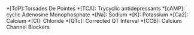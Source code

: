 *[TdP]:Torsades De Pointes
*[TCA]: Trycyclic antidepressants
*[cAMP]: cyclic Adenosine Monophosphate
*[Na]: Sodium
*[K]: Potassium
*[Ca2]: Calcium
*[Cl]: Chloride
*[QTc]: Corrected QT Interval
*[CCB]: Calcium Channel Blockers